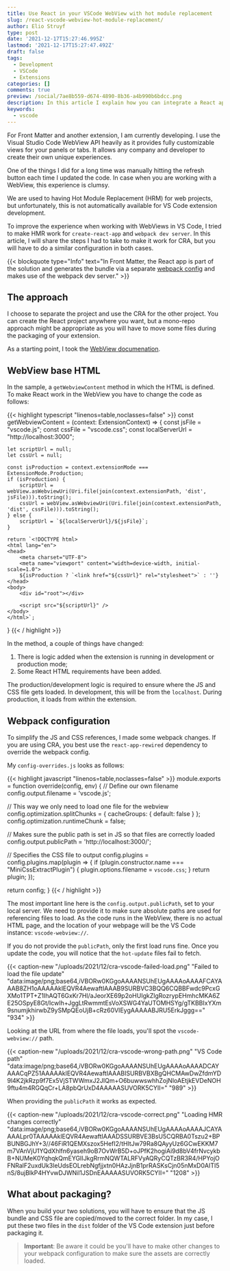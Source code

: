 ```yaml
---
title: Use React in your VSCode WebView with hot module replacement
slug: /react-vscode-webview-hot-module-replacement/
author: Elio Struyf
type: post
date: '2021-12-17T15:27:46.995Z'
lastmod: '2021-12-17T15:27:47.492Z'
draft: false
tags:
  - Development
  - VSCode
  - Extensions
categories: []
comments: true
preview: /social/7ae8b559-d674-4890-8b36-a4b990b6bdcc.png
description: In this article I explain how you can integrate a React application into your VSCode webview and make sure Hot Module Replacement is working during development.
keywords:
  - vscode
---
```


For Front Matter and another extension, I am currently developing. I use the Visual Studio Code WebView API heavily as it provides fully customizable views for your panels or tabs. It allows any company and developer to create their own unique experiences.

One of the things I did for a long time was manually hitting the refresh button each time I updated the code. In case when you are working with a WebView, this experience is clumsy. 

We are used to having Hot Module Replacement (HRM) for web projects, but unfortunately, this is not automatically available for VS Code extension development.

To improve the experience when working with WebViews in VS Code, I tried to make HMR work for `create-react-app` and `webpack dev server`. In this article, I will share the steps I had to take to make it work for CRA, but you will have to do a similar configuration in both cases.

{{< blockquote type="Info" text="In Front Matter, the React app is part of the solution and generates the bundle via a separate [webpack config](https://github.com/estruyf/vscode-front-matter/blob/dev/webpack/dashboard.config.js) and makes use of the webpack dev server." >}}

## The approach

I choose to separate the project and use the CRA for the other project. You can create the React project anywhere you want, but a mono-repo approach might be appropriate as you will have to move some files during the packaging of your extension.

As a starting point, I took the [WebView documenation](https://code.visualstudio.com/api/extension-guides/webview).

## WebView base HTML

In the sample, a `getWebviewContent` method in which the HTML is defined. To make React work in the WebView you have to change the code as follows:

{{< highlight typescript "linenos=table,noclasses=false" >}}
const getWebviewContent = (context: ExtensionContext) => {
	const jsFile = "vscode.js";
	const cssFile = "vscode.css";
	const localServerUrl = "http://localhost:3000";

	let scriptUrl = null;
	let cssUrl = null;

	const isProduction = context.extensionMode === ExtensionMode.Production;
	if (isProduction) {
		scriptUrl = webView.asWebviewUri(Uri.file(join(context.extensionPath, 'dist', jsFile))).toString();
		cssUrl = webView.asWebviewUri(Uri.file(join(context.extensionPath, 'dist', cssFile))).toString();
	} else {
		scriptUrl = `${localServerUrl}/${jsFile}`; 
	}

	return `<!DOCTYPE html>
	<html lang="en">
	<head>
		<meta charset="UTF-8">
		<meta name="viewport" content="width=device-width, initial-scale=1.0">
		${isProduction ? `<link href="${cssUrl}" rel="stylesheet">` : ''}
	</head>
	<body>
		<div id="root"></div>

		<script src="${scriptUrl}" />
	</body>
	</html>`;
}
{{< / highlight >}}

In the method, a couple of things have changed:

1. There is logic added when the extension is running in development or production mode;
2. Some React HTML requirements have been added.

The production/development logic is required to ensure where the JS and CSS file gets loaded. In development, this will be from the `localhost`. During production, it loads from within the extension.

## Webpack configuration

To simplify the JS and CSS references, I made some webpack changes. If you are using CRA, you best use the `react-app-rewired` dependency to override the webpack config. 

My `config-overrides.js` looks as follows:

{{< highlight javascript "linenos=table,noclasses=false" >}}
module.exports = function override(config, env) {
  // Define our own filename
  config.output.filename = 'vscode.js';

  // This way we only need to load one file for the webview
  config.optimization.splitChunks = {
    cacheGroups: {
        default: false
    }
  };
  config.optimization.runtimeChunk = false;

  // Makes sure the public path is set in JS so that files are correctly loaded
  config.output.publicPath = 'http://localhost:3000/';

  // Specifies the CSS file to output
  config.plugins = config.plugins.map(plugin => {
    if (plugin.constructor.name === "MiniCssExtractPlugin") {
      plugin.options.filename = `vscode.css`;
    }
    return plugin;
  });

  return config;
}
{{< / highlight >}}

The most important line here is the `config.output.publicPath`, set to your local server. We need to provide it to make sure absolute paths are used for referencing files to load. As the code runs in the WebView, there is no actual HTML page, and the location of your webpage will be the VS Code instance: `vscode-webview://`.

If you do not provide the `publicPath`, only the first load runs fine. Once you update the code, you will notice that the `hot-update` files fail to fetch.

{{< caption-new "/uploads/2021/12/cra-vscode-failed-load.png" "Failed to load the file update"  "data:image/png;base64,iVBORw0KGgoAAAANSUhEUgAAAAoAAAAFCAYAAAB8ZH1oAAAAAklEQVR4AewaftIAAAB9SURBVC3BQQ6CQBBFwdc9PcxGXMo1TPT+Z1IhAQT6GxKr7Hl/aJeorXE69p2oHUIgkZlgRozrypEHmhcMKA6ZE25OSpyE8Gt/IcwIh+JggLtRwmmtEsVoXSWG4YaUTOMHSYg/gTKBBIxYXm9snumjkhirwbZ9ySMpQEoUjB+cRz60VIEygAAAAABJRU5ErkJggg==" "934" >}}

Looking at the URL from where the file loads, you'll spot the `vscode-webview://` path.

{{< caption-new "/uploads/2021/12/cra-vscode-wrong-path.png" "VS Code path"  "data:image/png;base64,iVBORw0KGgoAAAANSUhEUgAAAAoAAAADCAYAAACqPZ51AAAAAklEQVR4AewaftIAAABISURBVBXBgQHCMAwDwZfdmYD9l4K2jkRzp9f7Ex5VjSTWWmxJ2JIQm+O6buwwswhhZojNloAEtjkEVDeNOH9ftu4m4RGQqCr+LA8pbQrUxD4AAAAASUVORK5CYII=" "989" >}}

When providing the `publicPath` it works as expected.

{{< caption-new "/uploads/2021/12/cra-vscode-correct.png" "Loading HMR changes correctly"  "data:image/png;base64,iVBORw0KGgoAAAANSUhEUgAAAAoAAAAJCAYAAAALpr0TAAAAAklEQVR4AewaftIAAADSSURBVE3BsU5CQRBA0Tszu2+BPBUNBGJhY+3//46FiR1QEMXszox5HefI2/tHltJw79Ra8QAyyUz6GCwEKKM7m7VAnVjU1YQdXhlfn6yaseh9oB7OvWrB5D+oJPfK2hogiAi9d8bV4frNvcykbB+NUMeK0YqhqkQmEYGIIJkgRrmNQWTALRFVyAQRyCQTzBR3R4/HPYojOFNRalF2uxdUk3leUdsEOLrebNgfjjxtn0HAzJjnB1prRASKsCjn05nMxD0AITI5nS/8ujBlkP4HYvwDJWNil1JSDnEAAAAASUVORK5CYII=" "1208" >}}

## What about packaging?

When you build your two solutions, you will have to ensure that the JS bundle and CSS file are copied/moved to the correct folder. In my case, I put these two files in the `dist` folder of the VS Code extension just before packaging it.

> **Important**: Be aware it could be you'll have to make other changes to your webpack configuration to make sure the assets are correctly loaded.